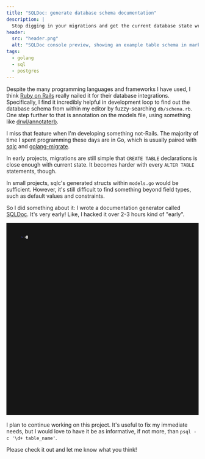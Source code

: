 ```yaml
---
title: "SQLDoc: generate database schema documentation"
description: |
  Stop digging in your migrations and get the current database state written in markdown.
header:
  src: "header.png"
  alt: "SQLDoc console preview, showing an example table schema in markdown format on terminal console."
tags:
  - golang
  - sql
  - postgres
---
```


Despite the many programming languages and frameworks I have used, I think [Ruby on Rails](http://rubyonrails.org) really nailed it for their database integrations. Specifically, I find it incredibly helpful in development loop to find out the database schema from within my editor by fuzzy-searching `db/schema.rb`. One step further to that is annotation on the models file, using something like [drwl/annotaterb](https://github.com/drwl/annotaterb).

I miss that feature when I'm developing something not-Rails. The majority of time I spent programming these days are in Go, which is usually paired with [sqlc](https://sqlc.dev) and [golang-migrate](https://github.com/golang-migrate/migrate).

In early projects, migrations are still simple that `CREATE TABLE` declarations is close enough with current state. It becomes harder with every `ALTER TABLE` statements, though.

In small projects, sqlc's generated structs within `models.go` would be sufficient. However, it's still difficult to find something beyond field types, such as default values and constraints.

So I did something about it: I wrote a documentation generator called [SQLDoc](https://github.com/wilsonehusin/sqldoc). It's very early! Like, I hacked it over 2-3 hours kind of "early".

![Screencast of SQLDoc in action from terminal console](sqldoc-demo.gif)

I plan to continue working on this project. It's useful to fix my immediate needs, but I would love to have it be as informative, if not more, than `psql -c '\d+ table_name'`.

Please check it out and let me know what you think!
